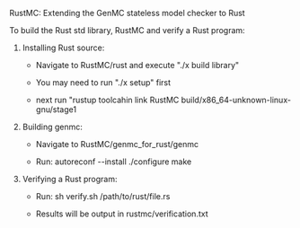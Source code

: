 RustMC: Extending the GenMC
stateless model checker to Rust


To build the Rust std library, RustMC and verify a Rust program:

1) Installing Rust source:

    - Navigate to RustMC/rust and execute "./x build library"

    - You may need to run "./x setup" first

    - next run "rustup toolcahin link RustMC build/x86_64-unknown-linux-gnu/stage1

2) Building genmc:
	- Navigate to RustMC/genmc_for_rust/genmc

	- Run:
        	autoreconf --install
	        ./configure
	        make

4) Verifying a Rust program:
	- Run:
  		sh verify.sh /path/to/rust/file.rs

	- Results will be output in rustmc/verification.txt 
